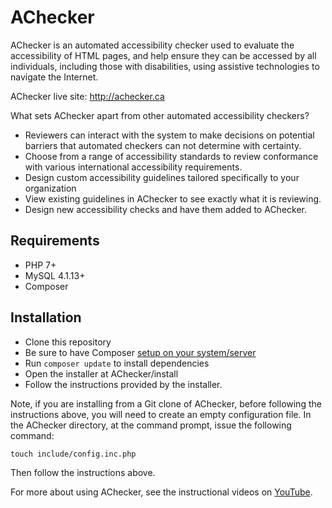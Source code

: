 # AChecker

AChecker is an automated accessibility checker used to evaluate the accessibility of HTML pages, and help ensure they can be accessed by all individuals, including those with disabilities, using assistive technologies to navigate the Internet.

AChecker live site: http://achecker.ca

What sets AChecker apart from other automated accessibility checkers?

- Reviewers can interact with the system to make decisions on potential barriers that automated checkers can not determine with certainty.
- Choose from a range of accessibility standards to review conformance with various international accessibility requirements.
- Design custom accessibility guidelines tailored specifically to your organization
- View existing guidelines in AChecker to see exactly what it is reviewing.
- Design new accessibility checks and have them added to AChecker.

## Requirements

- PHP 7+
- MySQL 4.1.13+
- Composer

## Installation

- Clone this repository
- Be sure to have Composer [setup on your system/server](https://getcomposer.org/download/)
- Run `composer update` to install dependencies
- Open the installer at AChecker/install
- Follow the instructions provided by the installer.

Note, if you are installing from a Git clone of AChecker, before following the instructions above, you will need to create an empty configuration file. In the AChecker directory, at the command prompt, issue the following command:

```
touch include/config.inc.php
```

Then follow the instructions above.

For more about using AChecker, see the instructional videos on [YouTube](http://www.youtube.com/watch?v=jtNyF7KuOk8).
